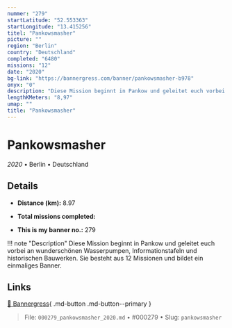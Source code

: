 ```yaml
---
nummer: "279"
startLatitude: "52.553363"
startLongitude: "13.415256"
titel: "Pankowsmasher"
picture: ""
region: "Berlin"
country: "Deutschland"
completed: "6480"
missions: "12"
date: "2020"
bg-link: "https://bannergress.com/banner/pankowsmasher-b978"
onyx: "0"
description: "Diese Mission beginnt in Pankow und geleitet euch vorbei an wunderschönen Wasserpumpen, Informationstafeln und historischen Bauwerken.  Sie besteht aus 12 Missionen  und bildet ein  einmaliges Banner."
lengthKMeters: "8,97"
umap: ""
title: "Pankowsmasher"
---
```

# Pankowsmasher

*2020* • Berlin • Deutschland



## Details
- **Distance (km):** 8.97

- **Total missions completed:** 
- **This is my banner no.:** 279


!!! note "Description"
    Diese Mission beginnt in Pankow und geleitet euch vorbei an wunderschönen Wasserpumpen, Informationstafeln und historischen Bauwerken.  Sie besteht aus 12 Missionen  und bildet ein  einmaliges Banner.



## Links
[🔗 Bannergress](https://bannergress.com/banner/pankowsmasher-b978){ .md-button .md-button--primary }



> File: `000279_pankowsmasher_2020.md` • #000279 • Slug: `pankowsmasher`
